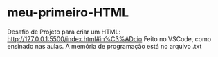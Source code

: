 # meu-primeiro-HTML
Desafio de Projeto para criar um HTML:
http://127.0.0.1:5500/index.html#in%C3%ADcio
Feito no VSCode, como ensinado nas aulas.
A memória de programação está no arquivo .txt

